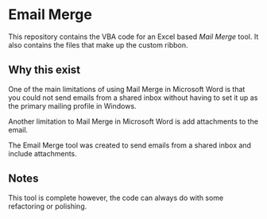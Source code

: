 # Email Merge

This repository contains the VBA code for an Excel based *Mail Merge* tool. It also contains the files that make up the custom ribbon.

## Why this exist

One of the main limitations of using Mail Merge in Microsoft Word is that you could not send emails from a shared inbox without having to set it up as the primary mailing profile in Windows.

Another limitation to Mail Merge in Microsoft Word is add attachments to the email.

The Email Merge tool was created to send emails from a shared inbox and include attachments.

## Notes

This tool is complete however, the code can always do with some refactoring or polishing.
